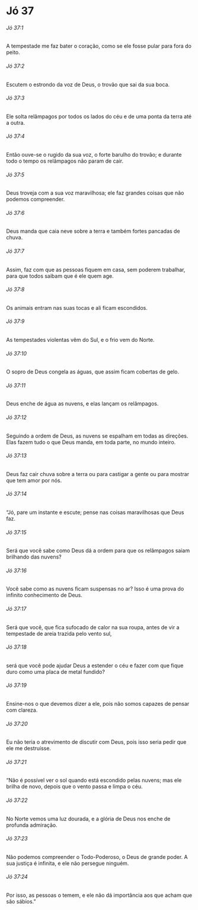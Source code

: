 # Jó 37

###### Jó 37:1

A tempestade me faz bater o coração, como se ele fosse pular para fora do peito.

###### Jó 37:2

Escutem o estrondo da voz de Deus, o trovão que sai da sua boca.

###### Jó 37:3

Ele solta relâmpagos por todos os lados do céu e de uma ponta da terra até a outra.

###### Jó 37:4

Então ouve-se o rugido da sua voz, o forte barulho do trovão; e durante todo o tempo os relâmpagos não param de cair.

###### Jó 37:5

Deus troveja com a sua voz maravilhosa; ele faz grandes coisas que não podemos compreender.

###### Jó 37:6

Deus manda que caia neve sobre a terra e também fortes pancadas de chuva.

###### Jó 37:7

Assim, faz com que as pessoas fiquem em casa, sem poderem trabalhar, para que todos saibam que é ele quem age.

###### Jó 37:8

Os animais entram nas suas tocas e ali ficam escondidos.

###### Jó 37:9

As tempestades violentas vêm do Sul, e o frio vem do Norte.

###### Jó 37:10

O sopro de Deus congela as águas, que assim ficam cobertas de gelo.

###### Jó 37:11

Deus enche de água as nuvens, e elas lançam os relâmpagos.

###### Jó 37:12

Seguindo a ordem de Deus, as nuvens se espalham em todas as direções. Elas fazem tudo o que Deus manda, em toda parte, no mundo inteiro.

###### Jó 37:13

Deus faz cair chuva sobre a terra ou para castigar a gente ou para mostrar que tem amor por nós.

###### Jó 37:14

“Jó, pare um instante e escute; pense nas coisas maravilhosas que Deus faz.

###### Jó 37:15

Será que você sabe como Deus dá a ordem para que os relâmpagos saiam brilhando das nuvens?

###### Jó 37:16

Você sabe como as nuvens ficam suspensas no ar? Isso é uma prova do infinito conhecimento de Deus.

###### Jó 37:17

Será que você, que fica sufocado de calor na sua roupa, antes de vir a tempestade de areia trazida pelo vento sul,

###### Jó 37:18

será que você pode ajudar Deus a estender o céu e fazer com que fique duro como uma placa de metal fundido?

###### Jó 37:19

Ensine-nos o que devemos dizer a ele, pois não somos capazes de pensar com clareza.

###### Jó 37:20

Eu não teria o atrevimento de discutir com Deus, pois isso seria pedir que ele me destruísse.

###### Jó 37:21

“Não é possível ver o sol quando está escondido pelas nuvens; mas ele brilha de novo, depois que o vento passa e limpa o céu.

###### Jó 37:22

No Norte vemos uma luz dourada, e a glória de Deus nos enche de profunda admiração.

###### Jó 37:23

Não podemos compreender o Todo-Poderoso, o Deus de grande poder. A sua justiça é infinita, e ele não persegue ninguém.

###### Jó 37:24

Por isso, as pessoas o temem, e ele não dá importância aos que acham que são sábios.”

